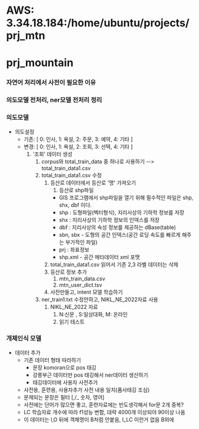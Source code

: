 # AWS: 3.34.18.184:/home/ubuntu/projects/prj_mtn

# prj_mountain
### 자연어 처리에서 사전이 필요한 이유
### 의도모델 전처리, ner모델 전처리 정리

### 의도모델
* 의도설정 
  * 기존: [ 0: 인사, 1: 욕설, 2: 주문, 3: 예약, 4: 기타 ]
  * 변경: [ 0: 인사, 1: 욕설, 2: 조회, 3: 선택, 4: 기타 ]
    1. '조회' 데이터 생성
       1. corpus와 total_train_data 중 하나로 사용하기 --> total_train_data1.csv
       2. total_train_data1.csv 수정
          1. 등산로 데이터에서 등산로 '명' 가져오기
             1. 등산로 shp파일
              * GIS 프로그램에서 shp파일을 열기 위해 필수적인 파일은 shp, shx, dbf 이다.
              * shp : 도형파일(벡터형식), 지리사상의 기하학 정보를 저장
              * shx : 지리사상의 기하학 정보의 인덱스를 저장
              * dbf : 지리사상의 속성 정보를 제공하는 dBase(table)
              * sbn, sbx - 도형의 공간 인덱스(공간 로딩 속도를 빠르게 해주는 부가적인 파일)
              * prj : 좌표정보
              * shp.xml - 공간 메타데이터 xml 포맷
          2. total_train_data1.csv 읽어서 기존 2,3 라벨 데이터는 삭제
          3. 등산로 정보 추가
             1.  mtn_train_data.csv
             2.  mtn_user_dict.tsv
          4. 사전만들고, intent 모델 학습하기
       3. ner_train1.txt 수정안하고, NIKL_NE_2022자료 사용
          1. NIKL_NE_2022 자료
             1. N:신문 , S:일상대화, M: 온라인
             2. 읽기 테스트
### 개체인식 모델
* 데이터 추가
  * 기존 데이터 형태 따라하기
    * 문장 komoran으로 pos 태깅
    * 강릉부근 데이터만 pos 태깅해서 ner데이터 생산하기
    * 태깅데이터에 사용자 사전추가
  * 사전용, 훈련용, 사용자추가 사전 내용 일치(품사태깅 조심)
  * 문제되는 문장은 필터 [,/_ 숫자, 영어]
  * 사전에는 단어가 많으면 좋고, 훈련자료에는 빈도생각해서 for문 2개 중복?
  * LC 학습자료 개수에 따라 f1성능 변함, 대략 4000개 이상되야 90이상 나옴
  * 이 데이터는 I,O 뒤에 객체명이 B처럼 안붙음, I_LC 이런거 없음 B외에